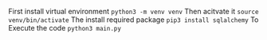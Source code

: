 First install virtual environment 
`python3 -m venv venv`
Then acitvate it
`source venv/bin/activate`
The install required package
`pip3 install sqlalchemy`
To Execute the code
`python3 main.py`